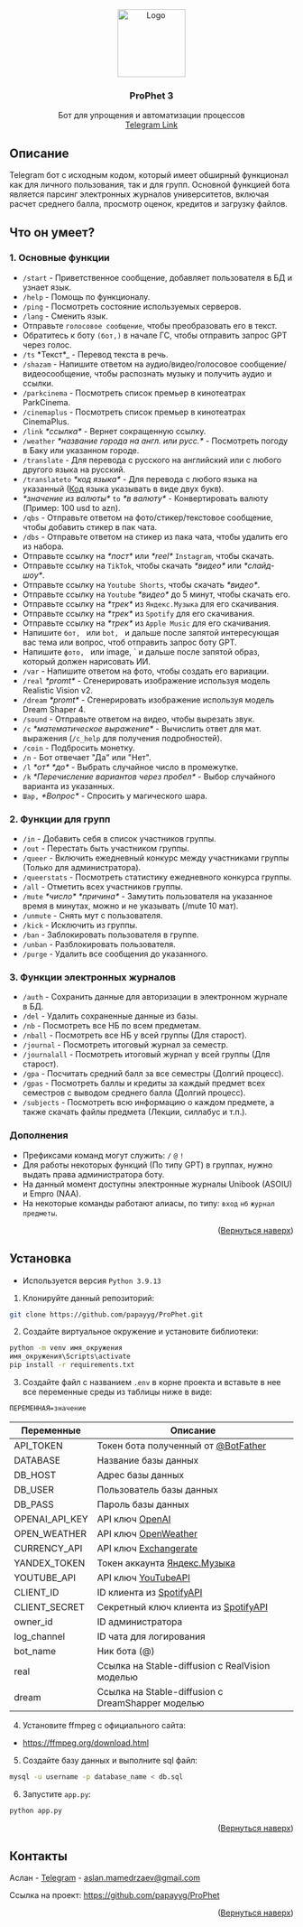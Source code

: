 <div align="center" id='readme-top'>
  <a href="https://github.com/othneildrew/Best-README-Template">
    <img src="https://i.ibb.co/qjgBq9M/photo-2023-04-08-01-37-55-removebg-preview.png" alt="Logo" width="120" height="120">
  </a>
  <h3 align="center">ProPhet 3</h3>
  <p align="center">
    Бот для упрощения и автоматизации процессов<br>
    <a href="https://t.me/natikbehruzbot">Telegram Link</a>
  </p>
</div>

## Описание
Telegram бот с исходным кодом, который имеет обширный функционал как для личного пользования, так и для групп. Основной функцией бота является парсинг электронных журналов университетов, включая расчет среднего балла, просмотр оценок, кредитов и загрузку файлов. 

## Что он умеет?
### 1. Основные функции
* `/start` - Приветственное сообщение, добавляет пользователя в БД и узнает язык.
* `/help` - Помощь по функционалу.
* `/ping` - Посмотреть состояние используемых серверов.
* `/lang` - Сменить язык.
* Отправьте `голосовое сообщение`, чтобы преобразовать его в текст.
* Обратитесь к боту `(бот,)` в начале ГС, чтобы отправить запрос GPT через голос.
* `/ts` *Текст\*_ - Перевод текста в речь.
* `/shazam` - Напишите ответом на аудио/видео/голосовое сообщение/видеосообщение, чтобы распознать музыку и получить аудио и ссылки.
* `/parkcinema` - Посмотреть список премьер в кинотеатрах ParkCinema.
* `/cinemaplus` - Посмотреть список премьер в кинотеатрах CinemaPlus.
* `/link` _\*ссылка\*_ - Вернет сокращенную ссылку.
* `/weather` _\*название города на англ. или русс.\*_ - Посмотреть погоду в Баку или указанном городе.
* `/translate` - Для перевода с русского на английский или с любого другого языка на русский.
* `/translateto` _\*код языка\*_ - Для перевода с любого языка на указанный ([Код](https://www.fincher.org/Utilities/CountryLanguageList.shtml) языка указывать в виде двух букв).
* _\*значение из валюты\*_ `to` _\*в валюту\*_ - Конвертировать валюту (Пример: 100 usd to azn).
* `/qbs` - Отправьте ответом на фото/стикер/текстовое сообщение, чтобы добавить стикер в пак чата.
* `/dbs` - Отправьте ответом на стикер из пака чата, чтобы удалить его из набора.
* Отправьте ссылку на _\*пост\*_  или _\*reel\*_  `Instagram`, чтобы скачать.
* Отправьте ссылку на `TikTok`, чтобы скачать _\*видео\*_  или _\*слайд-шоу\*_.
* Отправьте ссылку на `Youtube Shorts`, чтобы скачать _\*видео\*_.
* Отправьте ссылку на `Youtube` _\*видео\*_  до 5 минут, чтобы скачать его.
* Отправьте ссылку на _\*трек\*_  из `Яндекс.Музыка` для его скачивания.
* Отправьте ссылку на _\*трек\*_  из `Spotify` для его скачивания.
* Отправьте ссылку на _\*трек\*_  из `Apple Music` для его скачивания.
* Напишите `бот, ` или `bot, ` и дальше после запятой интересующая вас тема или вопрос, чтоб отправить запрос боту GPT.
* Напишите `фото, ` или image, ` и дальше после запятой образ, который должен нарисовать ИИ.
* `/var` - Напишите ответом на фото, чтобы создать его вариации.
* `/real` _\*promt\*_ - Сгенерировать изображение используя модель Realistic Vision v2.
* `/dream` _\*promt\*_ - Сгенерировать изображение используя модель Dream Shaper 4.
* `/sound` - Отправьте ответом на видео, чтобы вырезать звук.
* `/c` _\*математическое выражение\*_ - Вычислить ответ для мат. выражения (`/c_help` для получения подробностей).
* `/coin` - Подбросить монетку.
* `/n` - Бот отвечает "Да" или "Нет".
* `/l` _\*от\*_ _\*до\*_ - Выбрать случайное число в промежутке.
* `/k` _\*Перечисление вариантов через пробел\*_ - Выбор случайного варианта из указанных.
* `Шар,` _\*Вопрос\*_ - Спросить у магического шара.

### 2. Функции для групп
* `/in` - Добавить себя в список участников группы.
* `/out` - Перестать быть участником группы.
* `/queer` - Включить ежедневный конкурс между участниками группы (Только для администратора).
* `/queerstats` - Посмотреть статистику ежедневного конкурса группы.
* `/all` - Отметить всех участников группы.
* `/mute`  _\*число\*_ _\*причина\*_ - Замутить пользователя на указанное время в минутах, можно и не указывать (/mute 10 мат).
* `/unmute` - Снять мут с пользователя.
* `/kick` - Исключить из группы.
* `/ban` - Заблокировать пользователя в группе.
* `/unban` - Разблокировать пользователя.
* `/purge` - Удалить все сообщения до указанного.

### 3. Функции электронных журналов
* `/auth` - Сохранить данные для авторизации в электронном журнале в БД.
* `/del` - Удалить сохраненные данные из базы.
* `/nb` - Посмотреть все НБ по всем предметам.
* `/nball` - Посмотреть все НБ у всей группы (Для старост).
* `/journal` - Посмотреть итоговый журнал за семестр.
* `/journalall` - Посмотреть итоговый журнал у всей группы (Для старост).
* `/gpa` - Посчитать средний балл за все семестры (Долгий процесс).
* `/gpas` - Посмотреть баллы и кредиты за каждый предмет всех семестров с выводом среднего балла (Долгий процесс).
* `/subjects` - Посмотреть всю информацию о каждом предмете, а также скачать файлы предмета (Лекции, силлабус и т.п.).

### Дополнения
* Префиксами команд могут служить: `/` `@` `!`
* Для работы некоторых функций (По типу GPT) в группах, нужно выдать права администратора боту.
* На данный момент доступны электронные журналы Unibook (ASOIU) и Empro (NAA).
* На некоторые команды работают алиасы, по типу: `вход` `нб` `журнал` `предметы`.

<p align="right">(<a href="#readme-top">Вернуться наверх</a>)</p>

## Установка
* Используется версия `Python 3.9.13`
1. Клонируйте данный репозиторий:
```sh
git clone https://github.com/papayyg/ProPhet.git
```
2. Создайте виртуальное окружение и установите библиотеки:
```sh
python -m venv имя_окружения
имя_окружения\Scripts\activate
pip install -r requirements.txt
```
3. Создайте файл с названием `.env` в корне проекта и вставьте в нее все переменные среды из таблицы ниже в виде:
```sh
ПЕРЕМЕННАЯ=значение
```
| Переменные          | Описание                                                                                                                                             |
| ------------------- | --------------------------------------------------------------------------------------------------------------------------------------------------------- |
| API_TOKEN           | Токен бота полученный от [@BotFather](https://t.me/BotFather)                                                                                                                                          |
| DATABASE            | Название базы данных                                                                                                                                            |
| DB_HOST             | Адрес базы данных                                                                               |
| DB_USER             | Пользователь базы данных                                                                                                                                            |
| DB_PASS             | Пароль базы данных                                                                                                                                                 |
| OPENAI_API_KEY      | API ключ [OpenAI](https://openai.com/)                                                                                                                                           |
| OPEN_WEATHER        | API ключ [OpenWeather](https://openweathermap.org/)                                                                                                                                     |
| CURRENCY_API        | API ключ [Exchangerate](https://www.exchangerate-api.com/)                                                                             |
| YANDEX_TOKEN        | Токен аккаунта [Яндекс.Музыка](https://github.com/MarshalX/yandex-music-api/discussions/513)                                                                                                  |
| YOUTUBE_API         | API ключ [YouTubeAPI](https://developers.google.com/youtube/v3?hl=ru)                                              |
| CLIENT_ID           | ID клиента из [SpotifyAPI](https://developer.spotify.com/documentation/web-api)|
| CLIENT_SECRET       | Секретный ключ клиента из [SpotifyAPI](https://developer.spotify.com/documentation/web-api)|
| owner_id            | ID администратора|
| log_channel         | ID чата для логирования|
| bot_name            | Ник бота (@)|
| real                | Ссылка на Stable-diffusion с RealVision моделью|
| dream               | Ссылка на Stable-diffusion с DreamShapper моделью|

4. Установите ffmpeg с официального сайта:
* https://ffmpeg.org/download.html

5. Создайте базу данных и выполните sql файл:
```sh
mysql -u username -p database_name < db.sql
```

6. Запустите `app.py`:
```sh
python app.py
```
<p align="right">(<a href="#readme-top">Вернуться наверх</a>)</p>

## Контакты

Аслан - [Telegram](https://t.me/papayyg) - aslan.mamedrzaev@gmail.com

Ссылка на проект: https://github.com/papayyg/ProPhet

<p align="right">(<a href="#readme-top">Вернуться наверх</a>)</p>




